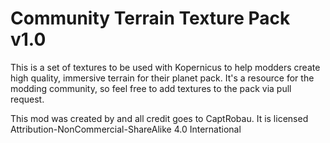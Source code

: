 # Community Terrain Texture Pack v1.0

This is a set of textures to be used with Kopernicus to help modders create high quality, immersive terrain for their planet pack. It's a resource for the modding community, so feel free to add textures to the pack via pull request.

This mod was created by and all credit goes to CaptRobau. 
It is licensed Attribution-NonCommercial-ShareAlike 4.0 International
